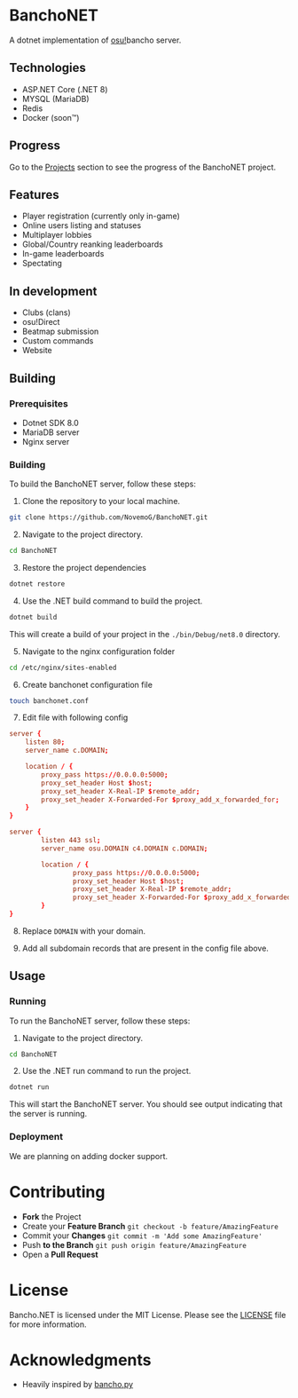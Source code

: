 # BanchoNET

A dotnet implementation of [osu!](https://osu.ppy.sh)bancho server.

## Technologies

- ASP.NET Core (.NET 8)
- MYSQL (MariaDB)
- Redis
- Docker (soon™)

## Progress

Go to the [Projects](https://github.com/orgs/NovemoG/projects/1) section to see the progress of the BanchoNET project.

## Features
- Player registration (currently only in-game)
- Online users listing and statuses
- Multiplayer lobbies
- Global/Country reanking leaderboards
- In-game leaderboards
- Spectating

## In development
- Clubs (clans)
- osu!Direct
- Beatmap submission
- Custom commands
- Website

## Building

### Prerequisites

* Dotnet SDK 8.0
* MariaDB server
* Nginx server

### Building

To build the BanchoNET server, follow these steps:

1. Clone the repository to your local machine.
```bash
git clone https://github.com/NovemoG/BanchoNET.git
```
2. Navigate to the project directory.
```bash
cd BanchoNET
```
3. Restore the project dependencies
```bash
dotnet restore
``` 
4. Use the .NET build command to build the project.
```bash
dotnet build
```
This will create a build of your project in the `./bin/Debug/net8.0` directory.

5. Navigate to the nginx configuration folder
```bash
cd /etc/nginx/sites-enabled
```

6. Create banchonet configuration file
```bash
touch banchonet.conf
```

7. Edit file with following config
```conf
server {
    listen 80;
    server_name c.DOMAIN;

    location / {
        proxy_pass https://0.0.0.0:5000;
        proxy_set_header Host $host;
        proxy_set_header X-Real-IP $remote_addr;
        proxy_set_header X-Forwarded-For $proxy_add_x_forwarded_for;
    }
}

server {
        listen 443 ssl;
        server_name osu.DOMAIN c4.DOMAIN c.DOMAIN;

        location / {
                proxy_pass https://0.0.0.0:5000;
                proxy_set_header Host $host;
                proxy_set_header X-Real-IP $remote_addr;
                proxy_set_header X-Forwarded-For $proxy_add_x_forwarded_for;
        }
}
```

8. Replace `DOMAIN` with your domain.

9. Add all subdomain records that are present in the config file above.

## Usage

### Running

To run the BanchoNET server, follow these steps:

1. Navigate to the project directory.
```bash
cd BanchoNET
```
2. Use the .NET run command to run the project.
```bash
dotnet run
```
This will start the BanchoNET server. You should see output indicating that the server is running.


### Deployment

We are planning on adding docker support.

# Contributing
- **Fork** the Project
- Create your **Feature Branch** `git checkout -b feature/AmazingFeature`
- Commit your **Changes** `git commit -m 'Add some AmazingFeature'`
- Push **to the Branch** `git push origin feature/AmazingFeature`
- Open a **Pull Request**

# License

Bancho.NET is licensed under the MIT License. Please see the [LICENSE](LICENSE) file for more information.

# Acknowledgments

- Heavily inspired by [bancho.py](https://github.com/osuAkatsuki/bancho.py/)

